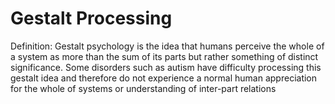 # Gestalt Processing

Definition: Gestalt psychology is the idea that humans perceive the whole of a system as more than the sum of its parts but rather something of distinct significance. Some disorders such as autism have difficulty processing this gestalt idea and therefore do not experience a normal human appreciation for the whole of systems or understanding of inter-part relations
